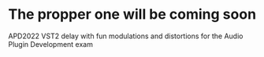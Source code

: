 # The propper one will be coming soon
APD2022
VST2 delay with fun modulations and distortions for the Audio Plugin Development exam
